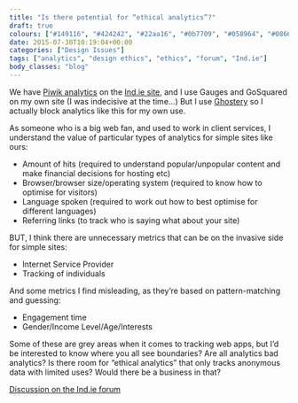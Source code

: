 ```yaml
---
title: "Is there potential for “ethical analytics”?"
draft: true
colours: ["#149116", "#424242", "#22aa16", "#0b7709", "#058964", "#086613", "#0a9994"]
date: 2015-07-30T10:19:04+00:00
categories: ["Design Issues"]
tags: ["analytics", "design ethics", "ethics", "forum", "Ind.ie"]
body_classes: "blog"
---
```


We have [Piwik analytics](https://forum.ind.ie/t/piwik-alternative-for-analytics/627) on the [Ind.ie site](https://ind.ie/), and I use Gauges and GoSquared on my own site (I was indecisive at the time…) But I use [Ghostery](https://www.ghostery.com/en/) so I actually block analytics like this for my own use.

As someone who is a big web fan, and used to work in client services, I understand the value of particular types of analytics for simple sites like ours:

* Amount of hits (required to understand popular/unpopular content and make financial decisions for hosting etc)
* Browser/browser size/operating system (required to know how to optimise for visitors)
* Language spoken (required to work out how to best optimise for different languages)
* Referring links (to track who is saying what about your site)

BUT, I think there are unnecessary metrics that can be on the invasive side for simple sites:

* Internet Service Provider
* Tracking of individuals

And some metrics I find misleading, as they’re based on pattern-matching and guessing:

* Engagement time
* Gender/Income Level/Age/Interests

Some of these are grey areas when it comes to tracking web apps, but I’d be interested to know where you all see boundaries? Are all analytics bad analytics? Is there room for “ethical analytics” that only tracks anonymous data with limited uses? Would there be a business in that?

[Discussion on the Ind.ie forum](https://forum.ind.ie/t/is-there-potential-for-ethical-analytics/628/2)